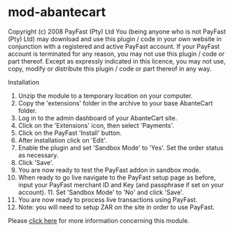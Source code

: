# mod-abantecart

Copyright (c) 2008 PayFast (Pty) Ltd
You (being anyone who is not PayFast (Pty) Ltd) may download and use this plugin / code in your own website in conjunction with a registered and active PayFast account. If your PayFast account is terminated for any reason, you may not use this plugin / code or part thereof.
Except as expressly indicated in this licence, you may not use, copy, modify or distribute this plugin / code or part thereof in any way.

Installation

1. Unzip the module to a temporary location on your computer. 
2. Copy the 'extensions' folder in the archive to your base AbanteCart folder. 
3. Log in to the admin dashboard of your AbanteCart site. 
4. Click on the 'Extensions' icon, then select 'Payments'. 
5. Click on the PayFast 'Install' button. 
6. After installation click on 'Edit'. 
7. Enable the plugin and set 'Sandbox Mode' to 'Yes'. Set the order status as necessary. 
8. Click 'Save'. 
9. You are now ready to test the PayFast addon in sandbox mode. 
10. When ready to go live navigate to the PayFast setup page as before, input your PayFast merchant ID and Key (and passphrase if set on your account). 11. Set 'Sandbox Mode' to 'No' and click 'Save'. 
12. You are now ready to process live transactions using PayFast.
13. Note: you will need to setup ZAR on the site in order to use PayFast.

Please [click here](https://payfast.io/integration/shopping-carts/abantecart/) for more information concerning this module.
